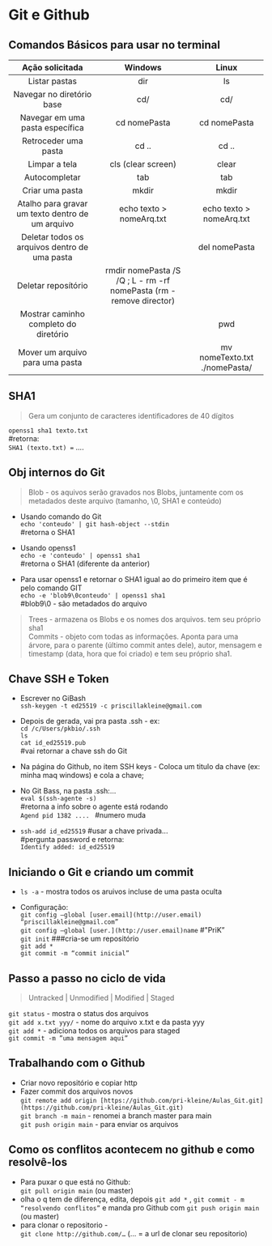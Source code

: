 # Git e Github

## Comandos Básicos para usar no terminal

Ação solicitada | Windows | Linux
:--------------:|:-------:|:----:
Listar pastas | dir | ls |
Navegar no diretório base | cd/ | cd/ |
Navegar em uma pasta específica | cd nomePasta | cd nomePasta 
Retroceder uma pasta | cd .. | cd ..
Limpar a tela | cls (clear screen) | clear
Autocompletar | tab | tab
Criar uma pasta | mkdir | mkdir
Atalho para gravar um texto dentro de um arquivo | echo texto > nomeArq.txt | echo texto > nomeArq.txt
Deletar todos os arquivos dentro de uma pasta |    | del nomePasta
Deletar reposítório | rmdir nomePasta /S /Q ; L - rm -rf nomePasta (rm -remove director)
Mostrar caminho completo do diretório |    | pwd
Mover um arquivo para uma pasta |    | mv nomeTexto.txt ./nomePasta/


## SHA1

>Gera um conjunto de caracteres identificadores de 40 dígitos

`openss1 sha1 texto.txt`   
    #retorna:   
`SHA1 (texto.txt) =` ....   


## Obj internos do Git
>Blob - os aquivos serão gravados nos Blobs, juntamente com os metadados deste arquivo (tamanho, \0, SHA1 e conteúdo)

* Usando comando do Git   
`echo 'conteudo' | git hash-object --stdin`   
#retorna o SHA1   

* Usando openss1   
`echo -e 'conteudo' | openss1 sha1`   
#retorna o SHA1 (diferente da anterior)

* Para usar openss1 e retornar o SHA1 igual ao do primeiro item que é pelo comando GIT   
`echo -e 'blob9\0conteudo' | openss1 sha1`   
#blob9\0 - são metadados do arquivo

>Trees - armazena os Blobs e os nomes dos arquivos. tem seu próprio sha1   
>Commits - objeto com todas as informações. Aponta para uma árvore, para o  parente (último commit antes dele), autor, mensagem e timestamp (data, hora que foi criado) e tem seu próprio sha1.   


## Chave SSH e Token

- Escrever no GiBash   
`ssh-keygen -t ed25519 -c priscillakleine@gmail.com`   
    
- Depois de gerada, vai pra pasta .ssh - ex:   
`cd /c/Users/pkbio/.ssh`   
`ls`   
`cat id_ed25519.pub`   
    #vai retornar a chave ssh do Git

- Na página do Github, no item SSH keys - Coloca um titulo da chave (ex: minha maq windows) e cola a chave;

- No Git Bass, na pasta .ssh:...   
`eval $(ssh-agente -s)`   
#retorna a info sobre o agente está rodando   
`Agend pid 1382 .... ` #numero muda   

- `ssh-add id_ed25519` #usar a chave privada...   
#pergunta password e retorna:   
`Identify added: id_ed25519`   


## Iniciando o Git e criando um commit

- `ls -a` - mostra todos os aruivos incluse de uma pasta oculta

- Configuração:   
`git config —global [user.email](http://user.email) “priscillakleine@gmail.com”`   
`git config —global [user.](http://user.email)name` #"PriK”   
`git init` ###cria-se um repositório   
`git add *`   
`git commit -m “commit inicial”`   


## Passo a passo no ciclo de vida

>Untracked | Unmodified | Modified | Staged

`git status` - mostra o status dos arquivos   
`git add x.txt yyy/` - nome do arquivo x.txt e da pasta yyy   
`git add *` - adiciona todos os arquivos para staged   
`git commit -m ”uma mensagem aqui”`   


## Trabalhando com o Github

- Criar novo repositório e copiar http   
- Fazer commit dos arquivos novos   
`git remote add origin [https://github.com/pri-kleine/Aulas_Git.git](https://github.com/pri-kleine/Aulas_Git.git)`   
`git branch -m main` - renomei a branch master para main   
`git push origin main` - para enviar os arquivos   


## Como os conflitos acontecem no github e como resolvê-los

- Para puxar o que está no Github:   
    `git pull origin main` (ou master)   
- olha o q tem de diferença, edita, depois `git add *` , `git commit - m “resolvendo conflitos”` e manda pro Github com `git push origin main` (ou master)   
- para clonar o repositorio -    
    `git clone http://github.com/…` (... = a url de clonar seu repositorio)